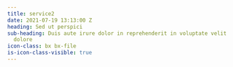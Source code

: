 ```yaml
---
title: service2
date: 2021-07-19 13:13:00 Z
heading: Sed ut perspici
sub-heading: Duis aute irure dolor in reprehenderit in voluptate velit esse cillum
  dolore
icon-class: bx bx-file
is-icon-class-visible: true
---
```


